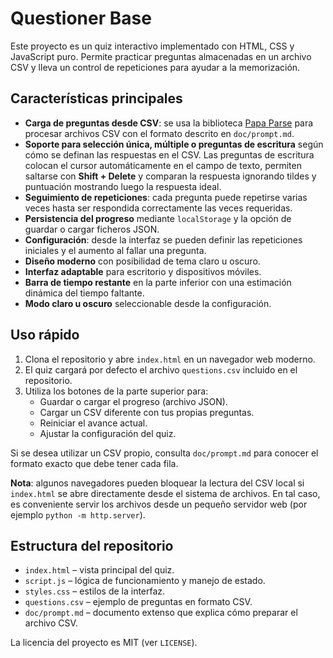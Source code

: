 # Questioner Base

Este proyecto es un quiz interactivo implementado con HTML, CSS y JavaScript puro. Permite practicar preguntas almacenadas en un archivo CSV y lleva un control de repeticiones para ayudar a la memorización.

## Características principales

- **Carga de preguntas desde CSV**: se usa la biblioteca [Papa Parse](https://www.papaparse.com/) para procesar archivos CSV con el formato descrito en `doc/prompt.md`.
- **Soporte para selección única, múltiple o preguntas de escritura** según cómo se definan las respuestas en el CSV. Las preguntas de escritura colocan el cursor automáticamente en el campo de texto, permiten saltarse con **Shift + Delete** y comparan la respuesta ignorando tildes y puntuación mostrando luego la respuesta ideal.
- **Seguimiento de repeticiones**: cada pregunta puede repetirse varias veces hasta ser respondida correctamente las veces requeridas.
- **Persistencia del progreso** mediante `localStorage` y la opción de guardar o cargar ficheros JSON.
- **Configuración**: desde la interfaz se pueden definir las repeticiones iniciales y el aumento al fallar una pregunta.
- **Diseño moderno** con posibilidad de tema claro u oscuro.
- **Interfaz adaptable** para escritorio y dispositivos móviles.
- **Barra de tiempo restante** en la parte inferior con una estimación dinámica del tiempo faltante.
- **Modo claro u oscuro** seleccionable desde la configuración.

## Uso rápido

1. Clona el repositorio y abre `index.html` en un navegador web moderno.
2. El quiz cargará por defecto el archivo `questions.csv` incluido en el repositorio.
3. Utiliza los botones de la parte superior para:
   - Guardar o cargar el progreso (archivo JSON).
   - Cargar un CSV diferente con tus propias preguntas.
   - Reiniciar el avance actual.
   - Ajustar la configuración del quiz.

Si se desea utilizar un CSV propio, consulta `doc/prompt.md` para conocer el formato exacto que debe tener cada fila.

**Nota**: algunos navegadores pueden bloquear la lectura del CSV local si `index.html` se abre directamente desde el sistema de archivos. En tal caso, es conveniente servir los archivos desde un pequeño servidor web (por ejemplo `python -m http.server`).

## Estructura del repositorio

- `index.html` – vista principal del quiz.
- `script.js` – lógica de funcionamiento y manejo de estado.
- `styles.css` – estilos de la interfaz.
- `questions.csv` – ejemplo de preguntas en formato CSV.
- `doc/prompt.md` – documento extenso que explica cómo preparar el archivo CSV.

La licencia del proyecto es MIT (ver `LICENSE`).

